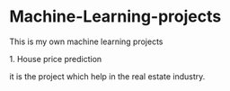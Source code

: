 # Machine-Learning-projects
<p> This is my own machine learning projects </p>
<P>1. House price prediction</P>
<p>it is the project which help in the real estate industry.</P>
